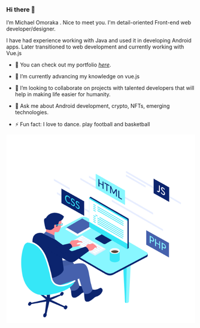 ### Hi there 👋

 I’m Michael Omoraka . Nice to meet you.
I'm detail-oriented Front-end web developer/designer. 

I have had experience working with Java and used it in developing Android apps. Later transitioned to web development and currently working with Vue.js

- 🔭 You can check out my portfolio [_here_](https://michaelomoraka.netlify.app). 
<!-- **brainbox15/brainbox15** is a ✨ _special_ ✨ repository because its `README.md` (this file) appears on your GitHub profile.
 -->
<!-- Here are some ideas to get you started:
 -->
<!-- - 🔭 I’m currently working on ... -->
- 🌱 I’m currently advancing my knowledge on vue.js

- 👯 I’m looking to collaborate on projects with talented developers that will help in making life easier for humanity. 
<!-- - 🤔 I’m looking for help with ... -->

- 💬 Ask me about Android development, crypto, NFTs, emerging technologies.
<!-- - 📫 How to reach me: ... -->
<!-- - 😄 Pronouns: ... -->

- ⚡ Fun fact: I love to dance. play football and basketball

![Example screenshot](images/code.gif)

